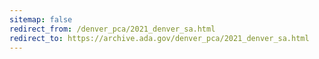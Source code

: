 ```yaml
---
sitemap: false 
redirect_from: /denver_pca/2021_denver_sa.html 
redirect_to: https://archive.ada.gov/denver_pca/2021_denver_sa.html 
---
```

